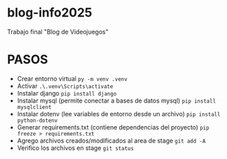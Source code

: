 # blog-info2025
Trabajo final "Blog de Videojuegos"



# PASOS
 - Crear entorno virtual `py -m venv .venv`
 - Activar `.\.venv\Scripts\activate` 
 - Instalar django `pip install django`
 - Instalar mysql (permite conectar a bases de datos mysql) `pip install mysqlclient`
 - Instalar dotenv (lee variables de entorno desde un archivo) `pip install python-dotenv`
 - Generar requirements.txt (contiene dependencias del proyecto) `pip freeze > requirements.txt`
 - Agrego archivos creados/modificados al area de stage `git add -A`
 - Verifico los archivos en stage `git status`
